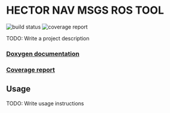 # HECTOR NAV MSGS ROS TOOL

![build status](https://gitlab.mrt.uni-karlsruhe.de/kognitive_automobile_labor/hector_nav_msgs_ros_tool/badges/master/build.svg)
![coverage report](https://gitlab.mrt.uni-karlsruhe.de/kognitive_automobile_labor/hector_nav_msgs_ros_tool/badges/master/coverage.svg)

TODO: Write a project description

### [Doxygen documentation](http://kognitive_automobile_labor.pages.mrt.uni-karlsruhe.de/hector_nav_msgs_ros_tool/doxygen/index.html)
### [Coverage report](http://kognitive_automobile_labor.pages.mrt.uni-karlsruhe.de/hector_nav_msgs_ros_tool/coverage/index.html)

## Usage

TODO: Write usage instructions
